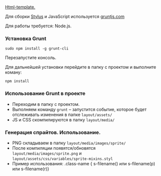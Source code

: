 [Html-template.][4]

Для сборки [Stylus][1] и JavaScript используется [gruntjs.com][2]

Для работы требуется: Node.js. 


### Установка Grunt

    sudo npm install -g grunt-cli

Перезапустите консоль.

Для дальнейшей установки перейдите в папку с проектом и выполните коману:

    npm install


### Использование Grunt в проекте

* Переходим в папку с проектом.
* Выполняем команду `grunt` – запустится событие, которое будет отслеживать изменения в папке `layout/assets/`
* JS и CSS скомпилируются в папку `layout/media/`

### Генерация спрайтов. Использование.

* PNG складываем в папку `layout/media/images/sprite/`
* После компиляции появятся/обновятся `layout/media/images/sprite.png` и `layout/assets/css/variables/sprite-mixins.styl`
* Пример использования: .class-name { s-filename() или s-filename(p) или s-filename(r)}


[1]: http://learnboost.github.io/stylus/
[2]: http://gruntjs.com
[3]: https://glue.readthedocs.org/en/latest/installation.html
[4]: https://github.com/trolev/html-template/tree/master